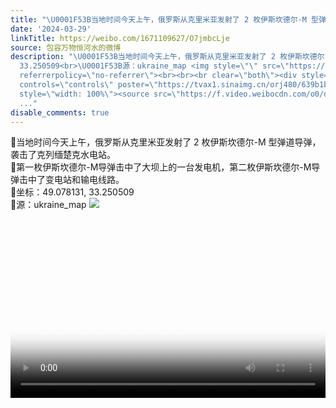 ```yaml
---
title: "\U0001F53B当地时间今天上午，俄罗斯从克里米亚发射了 2 枚伊斯坎德尔-M 型弹道导弹，袭击了克列缅楚克水电站。\U0001F53B第一枚伊斯坎德尔-M导弹击中了大坝上的一台发电机，..."
date: '2024-03-29'
linkTitle: https://weibo.com/1671109627/O7jmbcLje
source: 包容万物恒河水的微博
description: "\U0001F53B当地时间今天上午，俄罗斯从克里米亚发射了 2 枚伊斯坎德尔-M 型弹道导弹，袭击了克列缅楚克水电站。<br>\U0001F53B第一枚伊斯坎德尔-M导弹击中了大坝上的一台发电机，第二枚伊斯坎德尔-M导弹击中了变电站和输电线路。<br>\U0001F53B坐标：49.078131,
  33.250509<br>\U0001F53B源：ukraine_map <img style=\"\" src=\"https://tvax3.sinaimg.cn/large/639b1bfbly1ho8cmao92lj21cl11b4qp.jpg\"
  referrerpolicy=\"no-referrer\"><br><br><br clear=\"both\"><div style=\"clear: both\"></div><video
  controls=\"controls\" poster=\"https://tvax1.sinaimg.cn/orj480/639b1bfbly1ho8cnai5w5j20dc0het8o.jpg\"
  style=\"width: 100%\"><source src=\"https://f.video.weibocdn.com/o0/dv61Jw01lx08dFSgbWk0010412001STY0E010.mp4?lab
  ..."
disable_comments: true
---
```

🔻当地时间今天上午，俄罗斯从克里米亚发射了 2 枚伊斯坎德尔-M 型弹道导弹，袭击了克列缅楚克水电站。<br>🔻第一枚伊斯坎德尔-M导弹击中了大坝上的一台发电机，第二枚伊斯坎德尔-M导弹击中了变电站和输电线路。<br>🔻坐标：49.078131, 33.250509<br>🔻源：ukraine_map <img style="" src="https://tvax3.sinaimg.cn/large/639b1bfbly1ho8cmao92lj21cl11b4qp.jpg" referrerpolicy="no-referrer"><br><br><br clear="both"><div style="clear: both"></div><video controls="controls" poster="https://tvax1.sinaimg.cn/orj480/639b1bfbly1ho8cnai5w5j20dc0het8o.jpg" style="width: 100%"><source src="https://f.video.weibocdn.com/o0/dv61Jw01lx08dFSgbWk0010412001STY0E010.mp4?lab ...